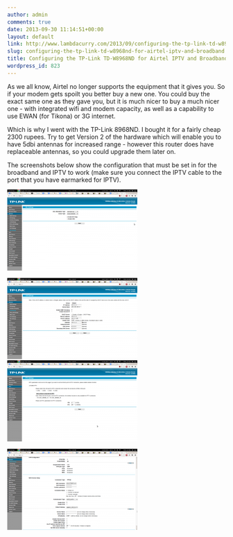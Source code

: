 ```yaml
---
author: admin
comments: true
date: 2013-09-30 11:14:51+00:00
layout: default
link: http://www.lambdacurry.com/2013/09/configuring-the-tp-link-td-w8968nd-for-airtel-iptv-and-broadband/
slug: configuring-the-tp-link-td-w8968nd-for-airtel-iptv-and-broadband
title: Configuring the TP-Link TD-W8968ND for Airtel IPTV and Broadband
wordpress_id: 823
---
```


As we all know, Airtel no longer supports the equipment that it gives you. So if your modem gets spoilt you better buy a new one. You could buy the exact same one as they gave you, but it is much nicer to buy a much nicer one - with integrated wifi and modem capacity, as well as a capability to use EWAN (for Tikona) or 3G internet.

Which is why I went with the TP-Link 8968ND. I bought it for a fairly cheap 2300 rupees. Try to get Version 2 of the hardware which will enable you to have 5dbi antennas for increased range - however this router does have replaceable antennas, so you could upgrade them later on.



The screenshots below show the configuration that must be set in for the broadband and IPTV to work (make sure you connect the IPTV cable to the port that you have earmarked for IPTV).

[![8968ND - DSL settings](/wp-content/uploads/2013/09/Screenshot-from-2013-09-30-163651-300x187.png)](/wp-content/uploads/2013/09/Screenshot-from-2013-09-30-163651.png)

[![8968ND - LAN setup](/wp-content/uploads/2013/09/Screenshot-from-2013-09-30-163708-300x187.png)](/wp-content/uploads/2013/09/Screenshot-from-2013-09-30-163708.png)[![8968ND - IPTV config](/wp-content/uploads/2013/09/Screenshot-from-2013-09-30-163719-300x187.png)](/wp-content/uploads/2013/09/Screenshot-from-2013-09-30-163719.png)

[![8968ND- WAN config](/wp-content/uploads/2013/09/Screenshot-from-2013-09-30-163643-300x187.png)](/wp-content/uploads/2013/09/Screenshot-from-2013-09-30-163643.png)
